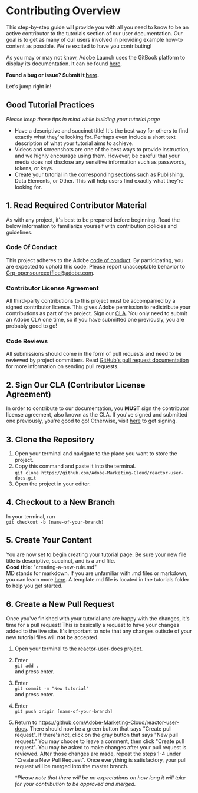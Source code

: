 # Contributing Overview

This step-by-step guide will provide you with all you need to know to be an active contributor to the tutorials section of our user documentation. Our goal is to get as many of our users involved in providing example how-to content as possible. We're excited to have you contributing!

As you may or may not know, Adobe Launch uses the GitBook platform to display its documentation. It can be found [here](https://docs.adobelaunch.com/ "Adobe Launch Documentation"). 

**Found a bug or issue? Submit it [here](https://github.com/Adobe-Marketing-Cloud/reactor-user-docs/issues/new "Report new bug or issue").**

Let's jump right in!

## Good Tutorial Practices
*Please keep these tips in mind while building your tutorial page*
- Have a descriptive and succinct title! It's the best way for others to find exactly what they're looking for. Perhaps even include a short text description of what your tutorial aims to achieve.
- Videos and screenshots are one of the best ways to provide instruction, and we highly encourage using them. However, be careful that your media does not disclose any sensitive information such as passwords, tokens, or keys.
- Create your tutorial in the corresponding sections such as Publishing, Data Elements, or Other. This will help users find exactly what they're looking for. 

## 1. Read Required Contributor Material
As with any project, it's best to be prepared before beginning. Read the below information to familiarize yourself with contribution policies and guidelines.

 ### Code Of Conduct

 This project adheres to the Adobe [code of conduct](CODE_OF_CONDUCT.md). By participating, you are expected to uphold this code. Please report unacceptable behavior to Grp-opensourceoffice@adobe.com.

 ### Contributor License Agreement

 All third-party contributions to this project must be accompanied by a signed contributor license. This gives Adobe permission to redistribute your contributions as part of the project. Sign our [CLA](http://opensource.adobe.com/cla.html). You only need to submit an Adobe CLA one time, so if you have submitted one previously, you are probably good to go!

 ### Code Reviews

 All submissions should come in the form of pull requests and need to be reviewed by project committers. Read [GitHub's pull request documentation](https://help.github.com/articles/about-pull-requests/) for more information on sending pull requests.

## 2. Sign Our CLA (Contributor License Agreement)

In order to contribute to our documentation, you **MUST** sign the contributor license agreement, also known as the CLA. If you've signed and submitted one previously, you're good to go! Otherwise, visit [here](http://opensource.adobe.com/cla.html) to get signing.

## 3. Clone the Repository

1. Open your terminal and navigate to the place you want to store the project.
2. Copy this command and paste it into the terminal.  
```git clone https://github.com/Adobe-Marketing-Cloud/reactor-user-docs.git```
3. Open the project in your editor. 

## 4. Checkout to a New Branch

In your terminal, run  
```git checkout -b [name-of-your-branch]```

## 5. Create Your Content  

You are now set to begin creating your tutorial page. Be sure your new file title is descriptive, succinct, and is a .md file.  
**Good title**: "creating-a-new-rule.md"   
MD stands for markdown. If you are unfamiliar with .md files or markdown, you can learn more [here](https://guides.github.com/features/mastering-markdown/). A template.md file is located in the tutorials folder to help you get started. 

## 6. Create a New Pull Request

Once you've finished with your tutorial and are happy with the changes, it's time for a pull request! This is basically a request to have your changes added to the live site. It's important to note that any changes outisde of your new tutorial files will **not** be accepted.
1. Open your terminal to the reactor-user-docs project. 
2. Enter  
 ```git add .```  
 and press enter.
3. Enter  
```git commit -m "New tutorial"```  
and press enter.
4. Enter  
```git push origin [name-of-your-branch]```
5. Return to https://github.com/Adobe-Marketing-Cloud/reactor-user-docs. There should now be a green button that says "Create pull request". If there's not, click on the gray button that says "New pull request." You may choose to leave a comment, then click "Create pull request". You may be asked to make changes after your pull request is reviewed. After those changes are made, repeat the steps 1-4 under "Create a New Pull Request". Once everything is satisfactory, your pull request will be merged into the master branch.

    **Please note that there will be no expectations on how long it will take for your contribution to be approved and merged.*
